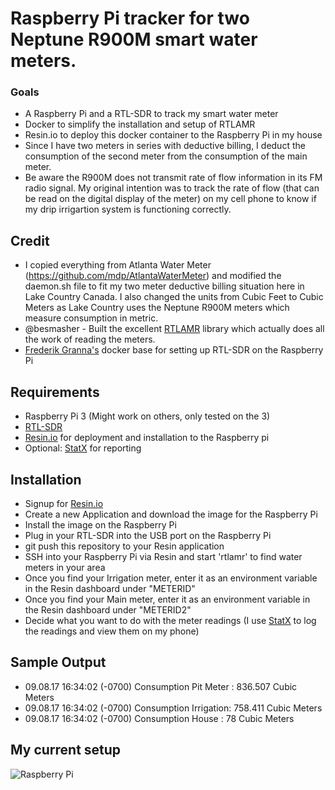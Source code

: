 # Raspberry Pi tracker for two Neptune R900M smart water meters.

### Goals
- A Raspberry Pi and a RTL-SDR to track my smart water meter
- Docker to simplify the installation and setup of RTLAMR
- Resin.io to deploy this docker container to the Raspberry Pi in my house
- Since I have two meters in series with deductive billing, I deduct the consumption of the second meter from the consumption of the main meter.
- Be aware the R900M does not transmit rate of flow information in its FM radio signal. My original intention was to track the rate of flow (that can be read on the digital display of the meter) on my cell phone to know if my drip irrigartion system is functioning correctly.

## Credit

- I copied everything from Atlanta Water Meter (https://github.com/mdp/AtlantaWaterMeter) and modified the daemon.sh file to fit my two meter deductive billing situation here in Lake Country Canada.  I also changed the units from Cubic Feet to Cubic Meters as Lake Country uses the Neptune R900M meters which measure consumption in metric.
- @besmasher - Built the excellent [RTLAMR](https://github.com/bemasher/rtlamr) library which actually does all the work of reading the meters.
- [Frederik Granna's](https://bitbucket.org/fgranna/) docker base for setting up RTL-SDR on the Raspberry Pi

## Requirements

- Raspberry Pi 3 (Might work on others, only tested on the 3)
- [RTL-SDR](https://www.amazon.com/NooElec-NESDR-Mini-Compatible-Packages/dp/B009U7WZCA)
- [Resin.io](https://resin.io) for deployment and installation to the Raspberry pi
- Optional: [StatX](https://statx.io) for reporting

## Installation

- Signup for [Resin.io](https://resin.io)
- Create a new Application and download the image for the Raspberry Pi
- Install the image on the Raspberry Pi
- Plug in your RTL-SDR into the USB port on the Raspberry Pi
- git push this repository to your Resin application
- SSH into your Raspberry Pi via Resin and start 'rtlamr' to find water meters in your area
- Once you find your Irrigation meter, enter it as an environment variable in the Resin dashboard under "METERID"
- Once you find your Main meter, enter it as an environment variable in the Resin dashboard under "METERID2"
- Decide what you want to do with the meter readings (I use [StatX](https://statx.io) to log the readings and view them on my phone)
## Sample Output

- 09.08.17 16:34:02 (-0700) Consumption Pit Meter : 836.507 Cubic Meters
- 09.08.17 16:34:02 (-0700) Consumption Irrigation: 758.411 Cubic Meters
- 09.08.17 16:34:02 (-0700) Consumption House     : 78 Cubic Meters

## My current setup
![Raspberry Pi](https://cloud.githubusercontent.com/assets/2868/21464807/14e7c1b6-c957-11e6-8049-69b19969f817.jpg)
